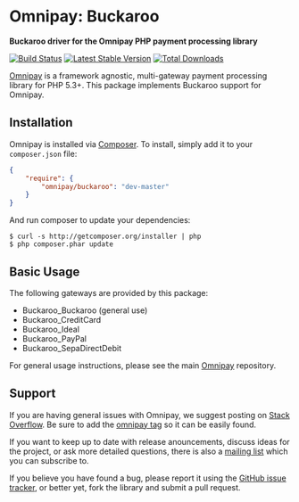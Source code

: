 # Omnipay: Buckaroo

**Buckaroo driver for the Omnipay PHP payment processing library**

[![Build Status](https://travis-ci.org/thephpleague/omnipay-buckaroo.png?branch=master)](https://travis-ci.org/thephpleague/omnipay-buckaroo)
[![Latest Stable Version](https://poser.pugx.org/omnipay/buckaroo/version.png)](https://packagist.org/packages/omnipay/buckaroo)
[![Total Downloads](https://poser.pugx.org/omnipay/buckaroo/d/total.png)](https://packagist.org/packages/omnipay/buckaroo)

[Omnipay](https://github.com/thephpleague/omnipay) is a framework agnostic, multi-gateway payment
processing library for PHP 5.3+. This package implements Buckaroo support for Omnipay.

## Installation

Omnipay is installed via [Composer](http://getcomposer.org/). To install, simply add it
to your `composer.json` file:

```json
{
    "require": {
        "omnipay/buckaroo": "dev-master"
    }
}
```

And run composer to update your dependencies:

    $ curl -s http://getcomposer.org/installer | php
    $ php composer.phar update

## Basic Usage

The following gateways are provided by this package:

* Buckaroo_Buckaroo (general use)
* Buckaroo_CreditCard
* Buckaroo_Ideal
* Buckaroo_PayPal
* Buckaroo_SepaDirectDebit

For general usage instructions, please see the main [Omnipay](https://github.com/thephpleague/omnipay)
repository.

## Support

If you are having general issues with Omnipay, we suggest posting on
[Stack Overflow](http://stackoverflow.com/). Be sure to add the
[omnipay tag](http://stackoverflow.com/questions/tagged/omnipay) so it can be easily found.

If you want to keep up to date with release anouncements, discuss ideas for the project,
or ask more detailed questions, there is also a [mailing list](https://groups.google.com/forum/#!forum/omnipay) which
you can subscribe to.

If you believe you have found a bug, please report it using the [GitHub issue tracker](https://github.com/thephpleague/omnipay-buckaroo/issues),
or better yet, fork the library and submit a pull request.
